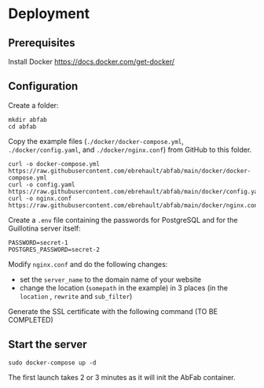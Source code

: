 # Deployment

## Prerequisites

Install Docker https://docs.docker.com/get-docker/

## Configuration

Create a folder:

```
mkdir abfab
cd abfab
```

Copy the example files (`./docker/docker-compose.yml`, `./docker/config.yaml`, and `./docker/nginx.conf`) from GitHub to this folder.

```
curl -o docker-compose.yml https://raw.githubusercontent.com/ebrehault/abfab/main/docker/docker-compose.yml
curl -o config.yaml https://raw.githubusercontent.com/ebrehault/abfab/main/docker/config.yaml
curl -o nginx.conf https://raw.githubusercontent.com/ebrehault/abfab/main/docker/nginx.conf
```

Create a `.env` file containing the passwords for PostgreSQL and for the Guillotina server itself:

```
PASSWORD=secret-1
POSTGRES_PASSWORD=secret-2
```

Modify `nginx.conf` and do the following changes:

-   set the `server_name` to the domain name of your website
-   change the location (`somepath` in the example) in 3 places (in the `location` , `rewrite` and `sub_filter`)

Generate the SSL certificate with the following command (TO BE COMPLETED)

## Start the server

```
sudo docker-compose up -d
```

The first launch takes 2 or 3 minutes as it will init the AbFab container.
